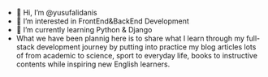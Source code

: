 - 👋 Hi, I’m @yusufalidanis
- 👀 I’m interested in FrontEnd&BackEnd Development
- 🌱 I’m currently learning Python & Django
- What we have been plannig here is to share what I learn through my full-stack development journey by putting into practice my blog articles lots of from academic to science, sport to everyday life, books to instructive contents while inspiring new English learners.  

<!---
yusufalidanis/yusufalidanis is a ✨ special ✨ repository because its `README.md` (this file) appears on your GitHub profile.
You can click the Preview link to take a look at your changes.
--->
